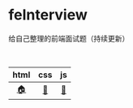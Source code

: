 # feInterview
给自己整理的前端面试题（持续更新）

<br>

| html | css | js |
| :----: | :----: | :----: |
| [:house:](./html/) | [:cherry_blossom:](./css/) | [:gun:](./js/) |

<br>